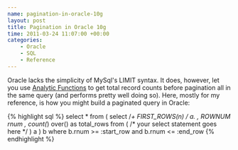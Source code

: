 ```yaml
--- 
name: pagination-in-oracle-10g
layout: post
title: Pagination in Oracle 10g
time: 2011-03-24 11:07:00 +00:00
categories:
    - Oracle
    - SQL
    - Reference
---
```


Oracle lacks the simplicity of MySql's LIMIT syntax. It does, however, let you use <a href="http://www.orafaq.com/node/55">Analytic Functions</a> to get total record counts before pagination all in the same query (and performs pretty well doing so). Here, mostly for my reference, is how you might build a paginated query in Oracle:<!--more-->

{% highlight sql %}
select * from (
	select /*+ FIRST_ROWS(n) */
		  a.*
		, ROWNUM rnum
		, count(*) over() as total_rows
	from ( 
		/* your select statement goes here */ 
	) a
) b 
where b.rnum >= :start_row and b.rnum <= :end_row
{% endhighlight %}
